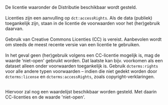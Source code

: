 De licentie waaronder de Distributie beschikbaar wordt gesteld.
<br/>
<br/>
Licenties zijn een aanvulling op <code>dct:accessRights</code>. Als de data (publiek) toegankelijk zijn, staan in de licentie de voorwaarden voor het (her)gebruik daarvan.
<br/>
<br/>
Gebruik van Creative Commons Licenties (CC) is vereist. Aanbevolen wordt om steeds de meest recente versie van een licentie te gebruiken.
<br/>
<br/>
In het geval geen (her)gebruik volgens een CC-licentie mogelijk is, mag de waarde ‘niet-open' gebruikt worden. Dat laatste kan bijv. voorkomen als een dataset alleen onder voorwaarden toegankelijk is.
Gebruik <code>dcterms:rights </code>voor alle andere typen voorwaarden – indien die niet gedekt worden door <code>dcterms:license</code> en <code>dcterms:accessRights</code>, zoals copyright-verklaringen.
<br/>
<br/>
<aside class='note'><p class='space-after' id='accessURL-1'>Hiervoor zal nog een waardelijst beschikbaar worden gesteld. Met daarin CC-licenties en de waarde 'niet-open'.<aside>
